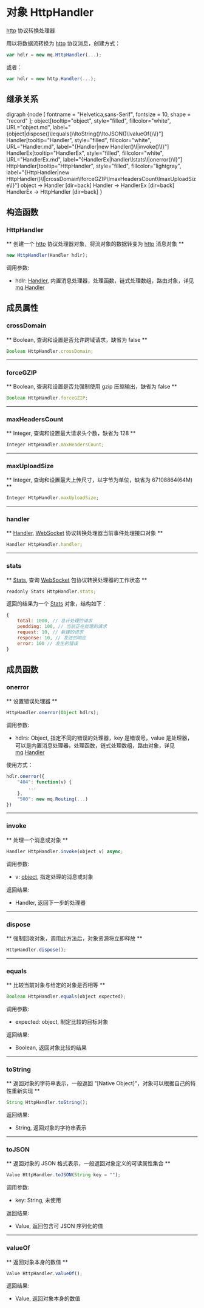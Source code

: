 # 对象 HttpHandler
[http](../../module/ifs/http.md) 协议转换处理器

用以将数据流转换为 [http](../../module/ifs/http.md) 协议消息，创建方式：

```JavaScript
var hdlr = new mq.HttpHandler(...);
```

或者：

```JavaScript
var hdlr = new http.Handler(...);
```

## 继承关系
<dot>digraph {node [ fontname = "Helvetica,sans-Serif", fontsize = 10, shape = "record" ];
object[tooltip="object", style="filled", fillcolor="white", URL="object.md", label="{object|dispose()\lequals()\ltoString()\ltoJSON()\lvalueOf()\l}"]
Handler[tooltip="Handler", style="filled", fillcolor="white", URL="Handler.md", label="{Handler|new Handler()\l|invoke()\l}"]
HandlerEx[tooltip="HandlerEx", style="filled", fillcolor="white", URL="HandlerEx.md", label="{HandlerEx|handler\lstats\l|onerror()\l}"]
HttpHandler[tooltip="HttpHandler", style="filled", fillcolor="lightgray", label="{HttpHandler|new HttpHandler()\l|crossDomain\lforceGZIP\lmaxHeadersCount\lmaxUploadSize\l}"]
object -> Handler [dir=back]
Handler -> HandlerEx [dir=back]
HandlerEx -> HttpHandler [dir=back]
}</dot>

## 构造函数
        
### HttpHandler
** 创建一个 [http](../../module/ifs/http.md) 协议处理器对象，将流对象的数据转变为 [http](../../module/ifs/http.md) 消息对象 **

```JavaScript
new HttpHandler(Handler hdlr);
```

调用参数:
* hdlr: [Handler](Handler.md), 内置消息处理器，处理函数，链式处理数组，路由对象，详见 [mq](../../module/ifs/mq.md).[Handler](Handler.md)

## 成员属性
        
### crossDomain
** Boolean, 查询和设置是否允许跨域请求，缺省为 false **

```JavaScript
Boolean HttpHandler.crossDomain;
```

--------------------------
### forceGZIP
** Boolean, 查询和设置是否允强制使用 gzip 压缩输出，缺省为 false **

```JavaScript
Boolean HttpHandler.forceGZIP;
```

--------------------------
### maxHeadersCount
** Integer, 查询和设置最大请求头个数，缺省为 128 **

```JavaScript
Integer HttpHandler.maxHeadersCount;
```

--------------------------
### maxUploadSize
** Integer, 查询和设置最大上传尺寸，以字节为单位，缺省为 67108864(64M) **

```JavaScript
Integer HttpHandler.maxUploadSize;
```

--------------------------
### handler
** [Handler](Handler.md), [WebSocket](WebSocket.md) 协议转换处理器当前事件处理接口对象 **

```JavaScript
Handler HttpHandler.handler;
```

--------------------------
### stats
** [Stats](Stats.md), 查询 [WebSocket](WebSocket.md) 包协议转换处理器的工作状态 **

```JavaScript
readonly Stats HttpHandler.stats;
```

返回的结果为一个 [Stats](Stats.md) 对象，结构如下：

```JavaScript
{
    total: 1000, // 总计处理的请求
    pendding: 100, // 当前正在处理的请求
    request: 10, // 新建的请求
    response: 10, // 发送的响应
    error: 100 // 发生的错误
}
```

## 成员函数
        
### onerror
** 设置错误处理器 **

```JavaScript
HttpHandler.onerror(Object hdlrs);
```

调用参数:
* hdlrs: Object, 指定不同的错误的处理器，key 是错误号，value 是处理器，可以是内置消息处理器，处理函数，链式处理数组，路由对象，详见 [mq](../../module/ifs/mq.md).[Handler](Handler.md)

使用方式：

```JavaScript
hdlr.onerror({
    "404": function(v) {
        ...
    },
    "500": new mq.Routing(...)
})
```

--------------------------
### invoke
** 处理一个消息或对象 **

```JavaScript
Handler HttpHandler.invoke(object v) async;
```

调用参数:
* v: [object](object.md), 指定处理的消息或对象

返回结果:
* Handler, 返回下一步的处理器

--------------------------
### dispose
** 强制回收对象，调用此方法后，对象资源将立即释放 **

```JavaScript
HttpHandler.dispose();
```

--------------------------
### equals
** 比较当前对象与给定的对象是否相等 **

```JavaScript
Boolean HttpHandler.equals(object expected);
```

调用参数:
* expected: object, 制定比较的目标对象

返回结果:
* Boolean, 返回对象比较的结果

--------------------------
### toString
** 返回对象的字符串表示，一般返回 "[Native Object]"，对象可以根据自己的特性重新实现 **

```JavaScript
String HttpHandler.toString();
```

返回结果:
* String, 返回对象的字符串表示

--------------------------
### toJSON
** 返回对象的 JSON 格式表示，一般返回对象定义的可读属性集合 **

```JavaScript
Value HttpHandler.toJSON(String key = "");
```

调用参数:
* key: String, 未使用

返回结果:
* Value, 返回包含可 JSON 序列化的值

--------------------------
### valueOf
** 返回对象本身的数值 **

```JavaScript
Value HttpHandler.valueOf();
```

返回结果:
* Value, 返回对象本身的数值


